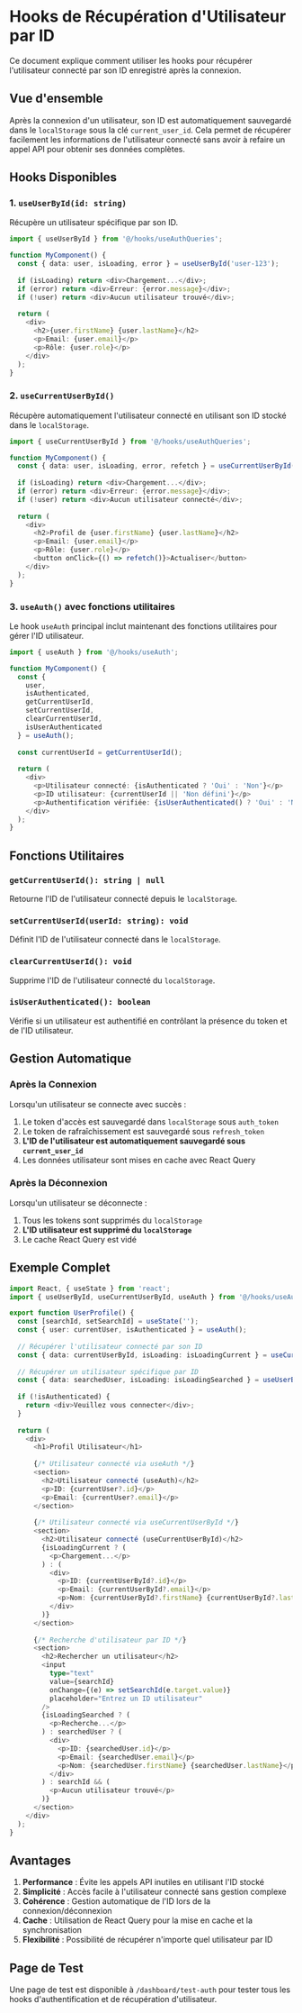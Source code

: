 # Hooks de Récupération d'Utilisateur par ID

Ce document explique comment utiliser les hooks pour récupérer l'utilisateur connecté par son ID enregistré après la connexion.

## Vue d'ensemble

Après la connexion d'un utilisateur, son ID est automatiquement sauvegardé dans le `localStorage` sous la clé `current_user_id`. Cela permet de récupérer facilement les informations de l'utilisateur connecté sans avoir à refaire un appel API pour obtenir ses données complètes.

## Hooks Disponibles

### 1. `useUserById(id: string)`

Récupère un utilisateur spécifique par son ID.

```typescript
import { useUserById } from '@/hooks/useAuthQueries';

function MyComponent() {
  const { data: user, isLoading, error } = useUserById('user-123');
  
  if (isLoading) return <div>Chargement...</div>;
  if (error) return <div>Erreur: {error.message}</div>;
  if (!user) return <div>Aucun utilisateur trouvé</div>;
  
  return (
    <div>
      <h2>{user.firstName} {user.lastName}</h2>
      <p>Email: {user.email}</p>
      <p>Rôle: {user.role}</p>
    </div>
  );
}
```

### 2. `useCurrentUserById()`

Récupère automatiquement l'utilisateur connecté en utilisant son ID stocké dans le `localStorage`.

```typescript
import { useCurrentUserById } from '@/hooks/useAuthQueries';

function MyComponent() {
  const { data: user, isLoading, error, refetch } = useCurrentUserById();
  
  if (isLoading) return <div>Chargement...</div>;
  if (error) return <div>Erreur: {error.message}</div>;
  if (!user) return <div>Aucun utilisateur connecté</div>;
  
  return (
    <div>
      <h2>Profil de {user.firstName} {user.lastName}</h2>
      <p>Email: {user.email}</p>
      <p>Rôle: {user.role}</p>
      <button onClick={() => refetch()}>Actualiser</button>
    </div>
  );
}
```

### 3. `useAuth()` avec fonctions utilitaires

Le hook `useAuth` principal inclut maintenant des fonctions utilitaires pour gérer l'ID utilisateur.

```typescript
import { useAuth } from '@/hooks/useAuth';

function MyComponent() {
  const { 
    user, 
    isAuthenticated, 
    getCurrentUserId, 
    setCurrentUserId, 
    clearCurrentUserId,
    isUserAuthenticated 
  } = useAuth();
  
  const currentUserId = getCurrentUserId();
  
  return (
    <div>
      <p>Utilisateur connecté: {isAuthenticated ? 'Oui' : 'Non'}</p>
      <p>ID utilisateur: {currentUserId || 'Non défini'}</p>
      <p>Authentification vérifiée: {isUserAuthenticated() ? 'Oui' : 'Non'}</p>
    </div>
  );
}
```

## Fonctions Utilitaires

### `getCurrentUserId(): string | null`
Retourne l'ID de l'utilisateur connecté depuis le `localStorage`.

### `setCurrentUserId(userId: string): void`
Définit l'ID de l'utilisateur connecté dans le `localStorage`.

### `clearCurrentUserId(): void`
Supprime l'ID de l'utilisateur connecté du `localStorage`.

### `isUserAuthenticated(): boolean`
Vérifie si un utilisateur est authentifié en contrôlant la présence du token et de l'ID utilisateur.

## Gestion Automatique

### Après la Connexion

Lorsqu'un utilisateur se connecte avec succès :

1. Le token d'accès est sauvegardé dans `localStorage` sous `auth_token`
2. Le token de rafraîchissement est sauvegardé sous `refresh_token`
3. **L'ID de l'utilisateur est automatiquement sauvegardé sous `current_user_id`**
4. Les données utilisateur sont mises en cache avec React Query

### Après la Déconnexion

Lorsqu'un utilisateur se déconnecte :

1. Tous les tokens sont supprimés du `localStorage`
2. **L'ID utilisateur est supprimé du `localStorage`**
3. Le cache React Query est vidé

## Exemple Complet

```typescript
import React, { useState } from 'react';
import { useUserById, useCurrentUserById, useAuth } from '@/hooks/useAuthQueries';

export function UserProfile() {
  const [searchId, setSearchId] = useState('');
  const { user: currentUser, isAuthenticated } = useAuth();
  
  // Récupérer l'utilisateur connecté par son ID
  const { data: currentUserById, isLoading: isLoadingCurrent } = useCurrentUserById();
  
  // Récupérer un utilisateur spécifique par ID
  const { data: searchedUser, isLoading: isLoadingSearched } = useUserById(searchId);
  
  if (!isAuthenticated) {
    return <div>Veuillez vous connecter</div>;
  }
  
  return (
    <div>
      <h1>Profil Utilisateur</h1>
      
      {/* Utilisateur connecté via useAuth */}
      <section>
        <h2>Utilisateur connecté (useAuth)</h2>
        <p>ID: {currentUser?.id}</p>
        <p>Email: {currentUser?.email}</p>
      </section>
      
      {/* Utilisateur connecté via useCurrentUserById */}
      <section>
        <h2>Utilisateur connecté (useCurrentUserById)</h2>
        {isLoadingCurrent ? (
          <p>Chargement...</p>
        ) : (
          <div>
            <p>ID: {currentUserById?.id}</p>
            <p>Email: {currentUserById?.email}</p>
            <p>Nom: {currentUserById?.firstName} {currentUserById?.lastName}</p>
          </div>
        )}
      </section>
      
      {/* Recherche d'utilisateur par ID */}
      <section>
        <h2>Rechercher un utilisateur</h2>
        <input
          type="text"
          value={searchId}
          onChange={(e) => setSearchId(e.target.value)}
          placeholder="Entrez un ID utilisateur"
        />
        {isLoadingSearched ? (
          <p>Recherche...</p>
        ) : searchedUser ? (
          <div>
            <p>ID: {searchedUser.id}</p>
            <p>Email: {searchedUser.email}</p>
            <p>Nom: {searchedUser.firstName} {searchedUser.lastName}</p>
          </div>
        ) : searchId && (
          <p>Aucun utilisateur trouvé</p>
        )}
      </section>
    </div>
  );
}
```

## Avantages

1. **Performance** : Évite les appels API inutiles en utilisant l'ID stocké
2. **Simplicité** : Accès facile à l'utilisateur connecté sans gestion complexe
3. **Cohérence** : Gestion automatique de l'ID lors de la connexion/déconnexion
4. **Cache** : Utilisation de React Query pour la mise en cache et la synchronisation
5. **Flexibilité** : Possibilité de récupérer n'importe quel utilisateur par ID

## Page de Test

Une page de test est disponible à `/dashboard/test-auth` pour tester tous les hooks d'authentification et de récupération d'utilisateur. 